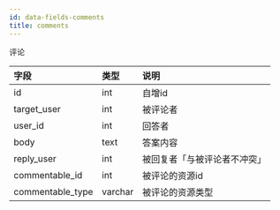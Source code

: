 ```yaml
---
id: data-fields-comments
title: comments
---
```


评论

| 字段 | 类型 | 说明 |
| :- | :- | :- |
| id | int | 自增id |
| target_user | int | 被评论者 |
| user_id | int | 回答者 |
| body | text | 答案内容 |
| reply_user | int | 被回复者「与被评论者不冲突」 |
| commentable_id | int | 被评论的资源id |
| commentable_type | varchar | 被评论的资源类型 |
